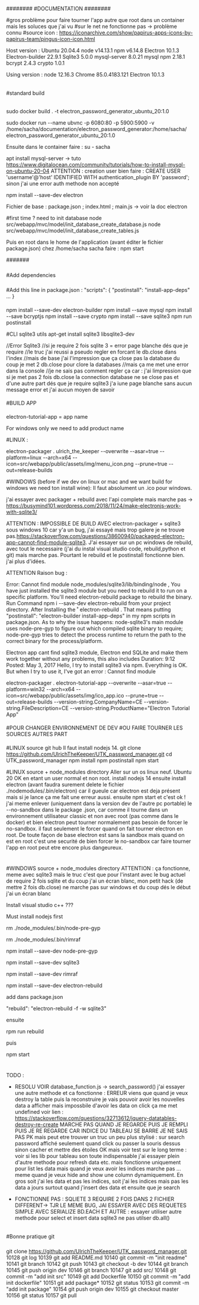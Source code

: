 ########
#DOCUMENTATION
########

#gros problème pour faire tourner l'app autre que root dans un container mais les soluces que j'ai vu
#sur le net ne fonctionne pas -> problème connu
#source icon : https://iconarchive.com/show/papirus-apps-icons-by-papirus-team/pingus-icon-icon.html

Host version :
Ubuntu 20.04.4
node v14.13.1
npm  v6.14.8
Electron 10.1.3
Electron-builder 22.9.1
Sqlite3 5.0.0
mysql-server 8.0.21
mysql npm 2.18.1
bcrypt 2.4.3
crypto 1.0.1

Using version :
node 12.16.3
Chrome 85.0.4183.121
Electron 10.1.3

######
#standard build
######

sudo docker build . -t electron_password_generator_ubuntu_20:1.0

sudo docker run --name ubvnc -p 6080:80 -p 5900:5900 -v /home/sacha/documentation/electron_password_generator:/home/sacha/ electron_password_generator_ubuntu_20:1.0

Ensuite dans le container faire :
su - sacha

apt install mysql-server -> tuto https://www.digitalocean.com/community/tutorials/how-to-install-mysql-on-ubuntu-20-04
ATTENTION : creation user bien faire : CREATE USER 'username'@'host' IDENTIFIED WITH authentication_plugin BY 'password';
sinon j'ai une error auth methode non accepté

npm install --save-dev electron

Fichier de base : package.json ; index.html ; main.js -> voir la doc electron

#first time ? need to init database
node src/webapp/mvc/model/init_database_create_database.js
node src/webapp/mvc/model/init_database_create_tables.js

Puis en root dans le home de l'application (avant éditer le fichier package.json) chez /home/sacha sacha faire :
npm start

#######


#####
#Add dependencies
#####

#Add this line in package.json :
"scripts": {
   "postinstall": "install-app-deps"
   ...
}
####

npm install --save-dev electron-builder
npm install --save mysql
npm install --save bcryptjs
npm install --save crypto
npm install --save sqlite3
npm run postinstall

#CLI sqlite3 utils
apt-get install sqlite3 libsqlite3-dev


//Error Sqlite3
//si je require 2 fois sqlite 3 = error page blanche dés que je require
//le truc j'ai reussi a pseudo regler en forcant le db.close dans l'index
//mais de base j'ai l'impression que ça close pas la database du coup je met 2 db.close pour clore la databases
//mais ça me met une error dans la console
//je ne sais pas comment regler ça car : j'ai limpression que si je met pas 2 fois db.close la connection database ne se close pas et d'une autre part dés que je require sqlite3 j'a iune page blanche sans aucun message error et j'ai aucun moyen de savoir

####
#BUILD APP
####

electron-tutorial-app = app name

For windows only we need to add product name

#LINUX :

electron-packager . ulrich_the_keeper --overwrite --asar=true --platform=linux --arch=x64 --icon=src/webapp/public/assets/img/menu_icon.png --prune=true --out=release-builds

#WINDOWS (before if we dev on linux or mac and we want build for windows we need ton install wine):
Il faut absolument un .ico pour windows.

j'ai essayer avec packager + rebuild avec l'api complete mais marche pas -> https://busymind101.wordpress.com/2018/11/24/make-electronjs-work-with-sqlite3/

ATTENTION : IMPOSSIBLE DE BUILD AVEC electron-packager + sqlite3 sous windows 10 car y'a un bug, j'ai essayé mais trop galere je ne trouve pas.https://stackoverflow.com/questions/38600940/packaged-electron-app-cannot-find-module-sqlite3. J'ai essayer sur un pc windows de rebuild, avec tout le necessaire (j'ai du instal visual studio code, rebuild,python et git) mais marche pas.
Pourtant le rebuild et le postinstall fonctionne bien. j'ai plus d'idées.

ATTENTION Raison bug :

Error: Cannot find module node_modules/sqlite3/lib/binding/node , You have just installed the sqlite3 module but you need to rebuild it to run on a specific platform. You'll need electron-rebuild package to rebuild the binary. Run Command npm i --save-dev electron-rebuild from your project directory. After Installing the ˚ electron-rebuild . That means putting "postinstall": "electron-builder install-app-deps" in my npm scripts in package.json. As to why the issue happens: node-sqlite3's main module uses node-pre-gyp to figure out which compiled sqlite binary to require; node-pre-gyp tries to detect the process runtime to return the path to the correct binary for the process/platform.

Electron app cant find sqlite3 module, Electron end SQLite and make them work together without any problems, this also includes Duration: 9:12 Posted: May 3, 2017 Hello, I try to install sqlite3 via npm. Everything is OK. But when I try to use it, I've got an error : Cannot find module

electron-packager . electron-tutorial-app --overwrite --asar=true --platform=win32 --arch=x64 --icon=src/webapp/public/assets/img/ico_app.ico --prune=true --out=release-builds --version-string.CompanyName=CE --version-string.FileDescription=CE --version-string.ProductName="Electron Tutorial App"

####
#POUR CHANGER ENVIRONNEMENT DE DEV
#OU FAIRE TOURNER LES SOURCES AUTRES PART
####

#LINUX source git hub
Il faut install nodejs 14.
git clone https://github.com/UlrichTheKeeper/UTK_password_manager.git
cd UTK_password_manager
npm install
npm postinstall
npm start


#LINUX source + node_modules directory
Aller sur un os linux neuf.
Ubuntu 20 OK
en etant un user normal et non root.
install nodejs 14
ensuite install electron (avant faudra surement delete le fichier ./nodemodules/.bin/electron)
car il gueule car electron est deja présent mais si je lance ça me fait une erreur aussi.
ensuite
npm start
et c'est ok !
j'ai meme enlever (uniquement dans la version dev de l'autre pc portable) le --no-sandbox dans le package .json, car comme il tourne dans un environnement utilisateur classic et non avec root (pas comme dans le docker) et bien electron peut tourner normalement pas besoin de forcer le no-sandbox.
il faut seulement le forcer quand on fait tourner electron en root.
De toute façon de base electron est sans la sandbox mais quand on est en root c'est une securité de bien forcer le no-sandbox car faire tourner l'app en root peut etre encore plus dangeureux.
#

#WINDOWS source + node_modules directory
ATTENTION : ça fonctionne, meme avec sqlite3 mais le truc c'est que pour l'instant avec le bug actuel de require 2 fois sqlite et du coup j'ai un écran blanc, mon petit hack (de mettre 2 fois db.close) ne marche pas sur windows et du coup dés le début j'ai un écran blanc

Install visual studio c++ ???

Must install nodejs first

rm ./node_modules/.bin/node-pre-gyp

rm ./node_modules/.bin/rimraf

npm install --save-dev node-pre-gyp

npm install --save-dev sqlite3

npm install --save-dev rimraf

npm install --save-dev electron-rebuild

add dans package.json

"rebuild": "electron-rebuild -f -w sqlite3"

ensuite

rpm run rebuild

puis

npm start
#

TODO :
- RESOLU VOIR database_function.js -> search_password() j'ai essayer une autre methode et ca fonctionne :  ERREUR viens que quand je veux destroy la table puis la reconstruire
je vais pouvoir avoir les nouvelles data a afficher mais impossbile d'avoir les data on click ça me met undefined voir lien : https://stackoverflow.com/questions/32713612/jquery-datatables-destroy-re-create
MARCHE PAS QUAND JE REGARDE PUIS JE REMPLI PUIS JE RE REGARDE CAR INDICE DU TABLEAU SE BARRE JE NE SAIS PAS PK mais peut etre trouver un truc un peu plus stylisé : sur search password affiché seulement quand click ou passer la souris dessus sinon cacher et mettre des étoiles
OK mais voir test sur le long terme : voir si les lib pour tableau son toute indispensable
j'ai essayer plein d'autre methode pour refresh data etc. mais fonctionne uniquement pour list les data mais quand je veux avoir les indices marche pas ...  meme quand je veux hide and show une column dynamiquement. En gros soit j'ai les data et pas les indices, soit j'ai les indices mais pas les data a jours surtout quand j'insert des data et ensuite que je search

- FONCTIONNE PAS : SQLIETE 3 REQUIRE 2 FOIS DANS 2 FICHIER DIFFERENT-> TJR LE MEME BUG, JAI ESSAYER AVEC DES REQUETES SIMPLE AVEC SERIALIZE BD.EACH ET AUTRE : essayer utiliser autre methode pour select et insert data sqlite3 ne pas utilser db.all()


######
#Bonne pratique git
#####
git clone https://github.com/UlrichTheKeeper/UTK_password_manager.git
10128  git log
10139  git add README.md
10140  git commit -m "init readme"
10141  git branch
10142  git push
10143  git checkout -b dev
10144  git branch
10145  git push origin dev
10146  git branch
10147  git add src/
10148  git commit -m "add init src"
10149  git add Dockerfile
10150  git commit -m "add init dockerfile"
10151  git add package*
10152  git status
10153  git commit -m "add init package"
10154  git push origin dev
10155  git checkout master
10156  git status
10157  git pull
